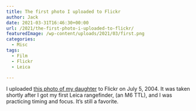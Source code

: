 ```yaml
---
title: The first photo I uploaded to Flickr
author: Jack
date: 2021-03-31T16:46:30+00:00
url: /2021/the-first-photo-i-uploaded-to-flickr/
featuredImage: /wp-content/uploads/2021/03/first.png
categories:
  - Misc
tags:
  - Film
  - Flickr
  - Leica

---
```

<!--kg-card-begin: html-->

I uploaded [this photo of my daughter][1] to Flickr on July 5, 2004. It was taken shortly after I got my first Leica rangefinder, (an M6 TTL), and I was practicing timing and focus. It&#8217;s still a favorite.

<!--kg-card-end: html-->

 [1]: https://www.flickr.com/photos/jbaty/62147/